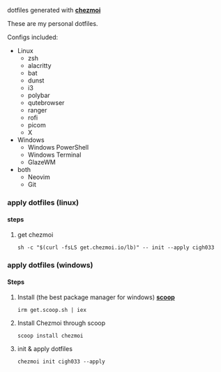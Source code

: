 dotfiles generated with **[chezmoi](https://github.com/twpayne/chezmoi)**

These are my personal dotfiles.

Configs included:
* Linux
  * zsh
  * alacritty
  * bat
  * dunst
  * i3
  * polybar
  * qutebrowser
  * ranger
  * rofi
  * picom
  * X
* Windows
  * Windows PowerShell
  * Windows Terminal
  * GlazeWM
* both
  * Neovim
  * Git

### apply dotfiles (linux)
#### steps
1. get chezmoi
    ```shell
    sh -c "$(curl -fsLS get.chezmoi.io/lb)" -- init --apply cigh033
    ```
### apply dotfiles (windows)
#### Steps
1. Install (the best package manager for windows) **[scoop](https://scoop.sh)**
    ```shell
    irm get.scoop.sh | iex
    ```
2. Install Chezmoi through scoop
    ```shell
    scoop install chezmoi
    ```
3. init & apply dotfiles
    ```shell
    chezmoi init cigh033 --apply
    ```
